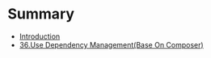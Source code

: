 # Summary

* [Introduction](README.md)
* [36.Use Dependency Management\(Base On Composer\)](36shi-yong-bao-guan-li-2014-2014-yi-composer-wei-li.md)

